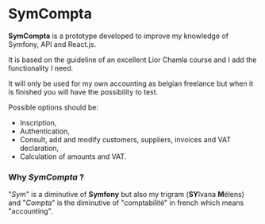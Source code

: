 # SymCompta

**SymCompta** is a prototype developed to improve my knowledge of Symfony, API and React.js.

It is based on the guideline of an excellent Lior Chamla course and I add the functionality I need.

It will only be used for my own accounting as belgian freelance but when it is finished you will have the possibility to test.

Possible options should be:

- Inscription,
- Authentication,
- Consult, add and modify customers, suppliers, invoices and VAT declaration,
- Calculation of amounts and VAT.

### Why _SymCompta_ ?

"_Sym_" is a diminutive of **Symfony** but also my trigram (**SY**lvana **M**élens) and "_Compta_" is the diminutive of "comptabilité" in french which means "accounting".
